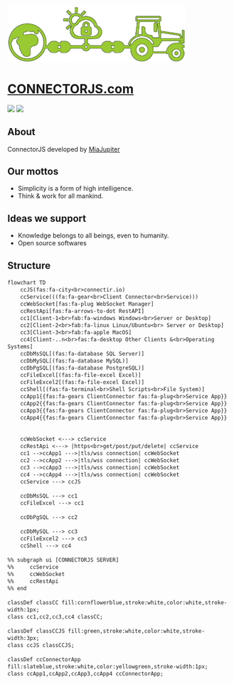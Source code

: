 <a href="https://connectorjs.com" _target="blank">
  <img src="../images/connectjs-logo.png"  width="400" alt="connectorjs.com" >

  <h1>CONNECTORJS.com</h1>
</a>

[![](https://img.shields.io/badge/%F0%9F%8C%90%20Powered_by-miajupiter.com-blueviolet?style=flat&labelColor=%23323232)](https://miajupiter.com) [![](https://img.shields.io/github/followers/miajupiter?label=MiaJupiter&logo=github)](https://github.com/miajupiter)


## About

ConnectorJS developed by [MiaJupiter](https://miajupiter.com)


## Our mottos

- Simplicity is a form of high intelligence.
- Think & work for all mankind.


## Ideas we support

- Knowledge belongs to all beings, even to humanity.
- Open source softwares

## Structure

```mermaid
flowchart TD
    ccJS(fas:fa-city<br>connectir.io)
    ccService(((fa:fa-gear<br>Client Connector<br>Service)))
    ccWebSocket[fas:fa-plug WebSocket Manager]
    ccRestApi[fas:fa-arrows-to-dot RestAPI]
    cc1[Client-1<br>fab:fa-windows Windows<br>Server or Desktop]
    cc2[Client-2<br>fab:fa-linux Linux/Ubuntu<br> Server or Desktop]
    cc3[Client-3<br>fab:fa-apple MacOS]
    cc4[Client-..n<br>fas:fa-desktop Other Clients &<br>Operating Systems]
    ccDbMsSQL[(fas:fa-database SQL Server)]
    ccDbMySQL[(fas:fa-database MySQL)]
    ccDbPgSQL[(fas:fa-database PostgreSQL)]
    ccFileExcel[(fas:fa-file-excel Excel)]
    ccFileExcel2[(fas:fa-file-excel Excel)]
    ccShell[(fas:fa-terminal<br>Shell Scripts<br>File System)]
    ccApp1{{fas:fa-gears ClientConnector fas:fa-plug<br>Service App}}
    ccApp2{{fas:fa-gears ClientConnector fas:fa-plug<br>Service App}}
    ccApp3{{fas:fa-gears ClientConnector fas:fa-plug<br>Service App}}
    ccApp4{{fas:fa-gears ClientConnector fas:fa-plug<br>Service App}}


    ccWebSocket <---> ccService
    ccRestApi <---> |https<br>get/post/put/delete| ccService
    cc1 -->ccApp1 --->|tls/wss connection| ccWebSocket
    cc2 -->ccApp2 --->|tls/wss connection| ccWebSocket
    cc3 -->ccApp3 --->|tls/wss connection| ccWebSocket
    cc4 -->ccApp4 --->|tls/wss connection| ccWebSocket
    ccService ---> ccJS

    ccDbMsSQL ---> cc1
    ccFileExcel ---> cc1

    ccDbPgSQL ---> cc2

    ccDbMySQL ---> cc3
    ccFileExcel2 ---> cc3
    ccShell ---> cc4

%% subgraph ui [CONNECTORJS SERVER]
%%     ccService
%%     ccWebSocket
%%     ccRestApi
%% end

classDef classCC fill:cornflowerblue,stroke:white,color:white,stroke-width:1px;
class cc1,cc2,cc3,cc4 classCC;

classDef classCCJS fill:green,stroke:white,color:white,stroke-width:3px;
class ccJS classCCJS;

classDef ccConnectorApp fill:slateblue,stroke:white,color:yellowgreen,stroke-width:1px;
class ccApp1,ccApp2,ccApp3,ccApp4 ccConnectorApp;

```
